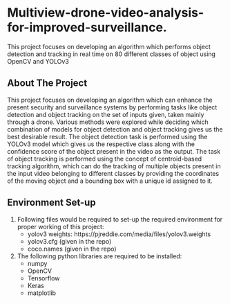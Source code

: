 # Multiview-drone-video-analysis-for-improved-surveillance.
This project focuses on developing an algorithm which performs object detection and tracking in real time on 80 different classes of object using OpenCV and YOLOv3
<h2>About The Project</h2>

This project focuses on developing an algorithm which can enhance the present security and surveillance systems by performing tasks like object detection and object tracking on the set of inputs given, taken mainly through a drone. Various methods were explored while deciding which combination of models for object detection and object tracking gives us the best desirable result. The object detection task is performed using the YOLOv3 model which gives us the respective class along with the confidence score of the object present in the video as the output. The task of object tracking is performed using the concept of centroid-based tracking algorithm, which can do the tracking of multiple objects present in the input video belonging to different classes by providing the coordinates of the moving object and a bounding box with a unique id assigned to it.

<h2>Environment Set-up</h2>
<ol>
  <li>Following files would be required to set-up the required environment for proper working of this project:
    <ul>
      <li>yolov3 weights: https://pjreddie.com/media/files/yolov3.weights </li>
      <li>yolov3.cfg (given in the repo)</li>
      <li>coco.names (given in the repo)</li>
    </ul>
   </li> 
   <li>The following python libraries are required to be installed: 
      <ul>
        <li>numpy </li>
        <li>OpenCV</li>
        <li>Tensorflow</li>
        <li>Keras</li>
        <li>matplotlib</li>
      </ul>
     </li>
  </ol>
